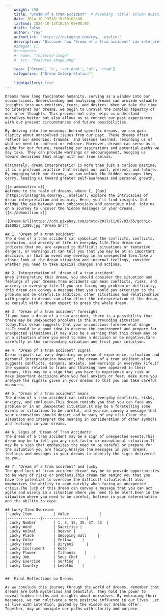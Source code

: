 ```yaml
---
    weight: 798
    title: "Dream of a tram accident"  # Assuming 'title' column exists
    date: 2024-10-13T18:15:00+08:00
    lastmod: 2024-10-13T18:15:00+08:00
    draft: false
    author: "ray"
    authorLink: "https://instagram.com/ray._.atelier"
    description: "Discover how 'Dream of a tram accident' can interpret your future and uncover its significant meanings in your life."
    #images: []
    #resources:
    #- name: "featured-image"
    #  src: "featured-image.png"
    
    tags: ['Dream', 'a', 'accident', 'of', 'tram']
    categories: ["Dream Interpretation"]
    
    lightgallery: true
---
```

    
    Dreams have long fascinated humanity, serving as a window into our subconscious. Understanding and analyzing dreams can provide valuable insights into our emotions, fears, and desires. When we take the time to interpret our dreams, we begin to unravel the complex tapestry of our inner thoughts. This process not only helps us understand ourselves better but also allows us to connect our past experiences with our present circumstances and future possibilities.
    
    By delving into the meanings behind specific dreams, we can gain clarity about unresolved issues from our past. These dreams often reflect our memories, traumas, and lessons learned, reminding us of what we need to confront or embrace. Moreover, dreams can serve as a guide for our future, revealing our aspirations and potential paths we may take. They can provide warnings or encouragement, nudging us toward decisions that align with our true selves.
    
    Ultimately, dream interpretation is more than just a curious pastime; it is a profound practice that bridges our past, present, and future. By engaging with our dreams, we can unlock the hidden messages they carry, leading us toward greater self-awareness and personal growth.
    
    {{< admonition >}}
    Welcome to the realm of dreams, where I, [Ray](https://instagram.com/ray._.atelier), explore the intricacies of dream interpretation and meaning. Here, you’ll find insights that bridge the gap between your subconscious and conscious mind. Join me on a journey to uncover the hidden messages in your dreams.
    {{< /admonition >}}
    
    ![Dream Grl](https://cdn.pixabay.com/photo/2017/11/02/03/35/gothic-2910057_1280.jpg "Dream Grl")
    
    ## 1. 'Dream of a tram accident'
    The dream of a tram accident can symbolize the conflicts, conflicts, confusion, and anxiety of life in everyday life.This dream can indicate that you are exposed to difficult situations or tentative dangers, or warnings.It can tell you that you may be at an important decision, or that an event may develop in an unexpected form.Take a closer look at the dream situation and internal feelings, consider whether you need to take special changes and actions.
    
    ## 2. Interpretation of 'dream of a tram accident'
    When interpreting this dream, you should consider the situation and feelings of your dreams.Tram accidents can mean conflicts, risks, and anxiety in everyday life.If you are facing any problem or difficulty, this dream can convey a message that you should pay attention to the problem and be careful.In addition, other situations and relationships with people in dreams can also affect the interpretation of the dream, so consult with a dream expert to grasp the whole dream.
    
    ## 3. 'Dream of a tram accident' foresight
    If you have a dream of a tram accident, there is a possibility that there may be unexpected problems in the surrounding situation today.This dream suggests that your unconscious foresee what danger is.It would be a good idea to observe the environment and prepare for unexpected situations.It may also be a warning that this dream may be in a situation where you need to make a decision or be negative.Care carefully in the surrounding situation and trust your intuition.
    
    ## 4. 'Dream of a tram accident' signal
    Dream signals can vary depending on personal experience, situation and personal interpretation.However, the dream of a tram accident also suggests conflicts, dangers, anxiety, and warnings in everyday life.If the symbols related to trams and thinking have appeared in their dreams, this may be a sign that you have to experience any risk or make important decisions.When you feel anxiety or fear, make sure you analyze the signals given in your dreams so that you can take careful measures.
    
    ## 5. 'Dream of a tram accident' means
    The dream of a tram accident can indicate everyday conflicts, risks, anxiety, and confusion.This dream reminds you that you can face any problem or in an unexpected situation.It may be a foretelling some events or situations to be careful, and you can convey a message that your unconscious should detect and be wary of any risk.Clear the situation and interpret the meaning in consideration of other symbols and feelings in your dreams.
    
    ## 6. Signs of 'Dream of Tram Accidents'
    The dream of a tram accident may be a sign of unexpected events.This dream may be to tell you any risk factor or exceptional situation.It may be a sign that emphasizes the need to be careful or prepare for the situation you are facing.Analyze the messages in your dreams, feelings and messages in your dreams to identify the signs delivered to you.
    
    ## 7. 'Dream of a tram accident' and lucky
    The good luck of 'tram accident dream' may be to provide opportunities to be wary of risks or problems.This dream can remind you that you have the potential to overcome the difficult situations.It also emphasizes the ability to cope quickly when facing an unexpected crisis.The luck of this dream can convey a message that you can act agile and wisely in a situation where you need to be alert.Even in the situation where you need to be careful, believe in your determination and the ability to cope.
    
    ## Lucky Item Overview
    | Lucky Item          | Value              |
    |---------------|--------------------|
    | Lucky Number        | 1, 3, 15, 35, 37, 43  |
    | Lucky Word          | Sacrifice |
    | Lucky Animal        | Beaver |
    | Lucky Place         | Shopping mall     |
    | Lucky Color         | Yellow     |
    | Lucky Food          | Biryani      |
    | Lucky Instrument    | Koto |
    | Lucky Flower        | Tithonia    |
    | Lucky Job           | Sous Chef       |
    | Lucky Exercise      | Surfing  |
    | Lucky Country       | Lesotho    |
    
    
    ##  Final Reflections on Dreams
    
    As we conclude this journey through the world of dreams, remember that dreams are both mysterious and beautiful. They hold the power to reveal hidden truths and insights about ourselves. By embracing their messages, we can cultivate a more positive influence in our lives. Let us live with intention, guided by the wisdom our dreams offer. Together, may we navigate our paths with clarity and purpose.
    